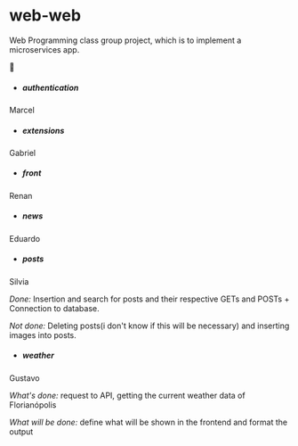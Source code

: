 ﻿# web-web
Web Programming class group project, which is to implement a microservices app.

🐸 

* ##### authentication
Marcel

* ##### extensions
Gabriel

* ##### front
Renan

* ##### news
Eduardo

* ##### posts
Silvia

*Done:* Insertion and search for posts and their respective GETs and POSTs + Connection to database.

*Not done:* Deleting posts(i don't know if this will be necessary) and inserting images into posts.

* ##### weather
Gustavo

*What's done:* request to API, getting the current weather data of Florianópolis

*What will be done:* define what will be shown in the frontend and format the output
